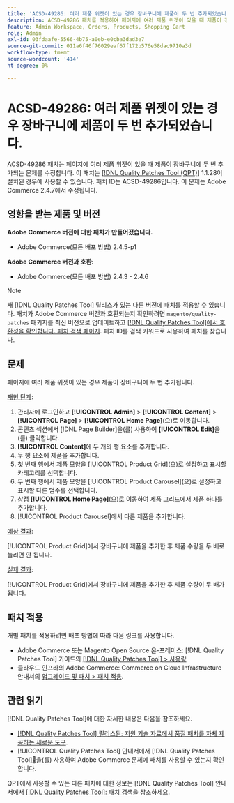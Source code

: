 ```yaml
---
title: 'ACSD-49286: 여러 제품 위젯이 있는 경우 장바구니에 제품이 두 번 추가되었습니다.'
description: ACSD-49286 패치를 적용하여 페이지에 여러 제품 위젯이 있을 때 제품이 장바구니에 두 번 추가되는 Adobe Commerce 문제를 수정합니다.
feature: Admin Workspace, Orders, Products, Shopping Cart
role: Admin
exl-id: 03fdaafe-5566-4b75-a0eb-e0cba3dad3e7
source-git-commit: 011a6f46f76029eaf67f172b576e58dac9710a3d
workflow-type: tm+mt
source-wordcount: '414'
ht-degree: 0%

---
```


# ACSD-49286: 여러 제품 위젯이 있는 경우 장바구니에 제품이 두 번 추가되었습니다.

ACSD-49286 패치는 페이지에 여러 제품 위젯이 있을 때 제품이 장바구니에 두 번 추가되는 문제를 수정합니다. 이 패치는 [[!DNL Quality Patches Tool (QPT)]](https://experienceleague.adobe.com/ko/docs/commerce-operations/tools/quality-patches-tool/quality-patches-tool-to-self-serve-quality-patches) 1.1.28이 설치된 경우에 사용할 수 있습니다. 패치 ID는 ACSD-49286입니다. 이 문제는 Adobe Commerce 2.4.7에서 수정됩니다.

## 영향을 받는 제품 및 버전

**Adobe Commerce 버전에 대한 패치가 만들어졌습니다.**

* Adobe Commerce(모든 배포 방법) 2.4.5-p1

**Adobe Commerce 버전과 호환:**

* Adobe Commerce(모든 배포 방법) 2.4.3 - 2.4.6

>[!NOTE]
>
>새 [!DNL Quality Patches Tool] 릴리스가 있는 다른 버전에 패치를 적용할 수 있습니다. 패치가 Adobe Commerce 버전과 호환되는지 확인하려면 `magento/quality-patches` 패키지를 최신 버전으로 업데이트하고 [[!DNL Quality Patches Tool]에서 호환성을 확인합니다. 패치 검색 페이지](https://experienceleague.adobe.com/tools/commerce-quality-patches/index.html?lang=ko). 패치 ID를 검색 키워드로 사용하여 패치를 찾습니다.

## 문제

페이지에 여러 제품 위젯이 있는 경우 제품이 장바구니에 두 번 추가됩니다.

<u>재현 단계</u>:

1. 관리자에 로그인하고 **[!UICONTROL Admin]** > **[!UICONTROL Content]** > **[!UICONTROL Page]** > **[!UICONTROL Home Page]**(으)로 이동합니다.
1. 콘텐츠 섹션에서 [!DNL Page Builder]을(를) 사용하여 **[!UICONTROL Edit]**&#x200B;을(를) 클릭합니다.
1. **[!UICONTROL Content]**&#x200B;에 두 개의 행 요소를 추가합니다.
1. 두 행 요소에 제품을 추가합니다.
1. 첫 번째 행에서 제품 모양을 [!UICONTROL Product Grid]&#x200B;(으)로 설정하고 표시할 카테고리를 선택합니다.
1. 두 번째 행에서 제품 모양을 [!UICONTROL Product Carousel]&#x200B;(으)로 설정하고 표시할 다른 범주를 선택합니다.
1. 상점 **[!UICONTROL Home Page]**(으)로 이동하여 제품 그리드에서 제품 하나를 추가합니다.
1. [!UICONTROL Product Carousel]에서 다른 제품을 추가합니다.

<u>예상 결과</u>:

[!UICONTROL Product Grid]에서 장바구니에 제품을 추가한 후 제품 수량을 두 배로 늘리면 안 됩니다.

<u>실제 결과</u>:

[!UICONTROL Product Grid]에서 장바구니에 제품을 추가한 후 제품 수량이 두 배가 됩니다.

## 패치 적용

개별 패치를 적용하려면 배포 방법에 따라 다음 링크를 사용합니다.

* Adobe Commerce 또는 Magento Open Source 온-프레미스: [!DNL Quality Patches Tool] 가이드의 [[!DNL Quality Patches Tool] > 사용량](/help/tools/quality-patches-tool/usage.md)
* 클라우드 인프라의 Adobe Commerce: Commerce on Cloud Infrastructure 안내서의 [업그레이드 및 패치 > 패치 적용](https://experienceleague.adobe.com/docs/commerce-cloud-service/user-guide/develop/upgrade/apply-patches.html?lang=ko). 

## 관련 읽기

[!DNL Quality Patches Tool]에 대한 자세한 내용은 다음을 참조하세요.

* [[!DNL Quality Patches Tool] 릴리스됨: 지원 기술 자료에서 품질 패치를 자체 제공하는 새로운 도구](https://experienceleague.adobe.com/ko/docs/commerce-operations/tools/quality-patches-tool/quality-patches-tool-to-self-serve-quality-patches).
* [!UICONTROL Quality Patches Tool] 안내서에서  [!DNL Quality Patches Tool][&#128279;](/help/tools/quality-patches-tool/patches-available-in-qpt/check-patch-for-magento-issue-with-magento-quality-patches.md)을(를) 사용하여 Adobe Commerce 문제에 패치를 사용할 수 있는지 확인합니다.


QPT에서 사용할 수 있는 다른 패치에 대한 정보는 [!DNL Quality Patches Tool] 안내서에서 [[!DNL Quality Patches Tool]: 패치 검색](https://experienceleague.adobe.com/tools/commerce-quality-patches/index.html?lang=ko)을 참조하세요.
